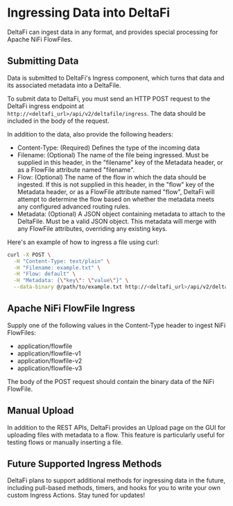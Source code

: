 # Ingressing Data into DeltaFi

DeltaFi can ingest data in any format, and provides special processing for Apache NiFi FlowFiles.

## Submitting Data
Data is submitted to DeltaFi's Ingress component, which turns that data and its associated metadata into a DeltaFile.

To submit data to DeltaFi, you must send an HTTP POST request to the DeltaFi ingress endpoint at
`http://<deltafi_url>/api/v2/deltafile/ingress`. The data should be included in the body of the request.

In addition to the data, also provide the following headers:
- Content-Type: (Required) Defines the type of the incoming data
- Filename: (Optional) The name of the file being ingressed. Must be supplied in this header, in the "filename" key of
the Metadata header, or as a FlowFile attribute named "filename".
- Flow: (Optional) The name of the flow in which the data should be ingested. If this is not supplied in this header,
in the "flow" key of the Metadata header, or as a FlowFile attribute named "flow", DeltaFi will attempt to determine the
flow based on whether the metadata meets any configured advanced routing rules.
- Metadata: (Optional) A JSON object containing metadata to attach to the DeltaFile. Must be a valid JSON object. This
metadata will merge with any FlowFile attributes, overriding any existing keys.

Here's an example of how to ingress a file using curl:

```bash
curl -X POST \
  -H "Content-Type: text/plain" \
  -H "Filename: example.txt" \
  -H "Flow: default" \
  -H "Metadata: {\"key\": \"value\"}" \
  --data-binary @/path/to/example.txt http://<deltafi_url>/api/v2/deltafile/ingress
```

## Apache NiFi FlowFile Ingress

Supply one of the following values in the Content-Type header to ingest NiFi FlowFiles:
- application/flowfile
- application/flowfile-v1
- application/flowfile-v2
- application/flowfile-v3

The body of the POST request should contain the binary data of the NiFi FlowFile.

## Manual Upload

In addition to the REST APIs, DeltaFi provides an Upload page on the GUI for uploading files with metadata to a flow.
This feature is particularly useful for testing flows or manually inserting a file.

## Future Supported Ingress Methods
DeltaFi plans to support additional methods for ingressing data in the future, including pull-based methods, timers, and
hooks for you to write your own custom Ingress Actions. Stay tuned for updates!
